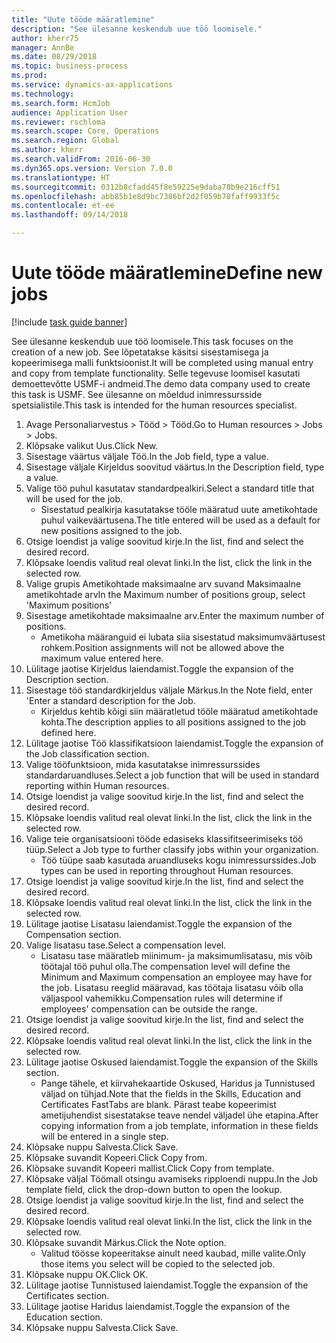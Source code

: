 ```yaml
--- 
title: "Uute tööde määratlemine"
description: "See ülesanne keskendub uue töö loomisele."
author: kherr75
manager: AnnBe
ms.date: 08/29/2018
ms.topic: business-process
ms.prod: 
ms.service: dynamics-ax-applications
ms.technology: 
ms.search.form: HcmJob
audience: Application User
ms.reviewer: rschloma
ms.search.scope: Core, Operations
ms.search.region: Global
ms.author: kherr
ms.search.validFrom: 2016-06-30
ms.dyn365.ops.version: Version 7.0.0
ms.translationtype: HT
ms.sourcegitcommit: 0312b8cfadd45f8e59225e9daba78b9e216cff51
ms.openlocfilehash: abb85b1e8d9bc7386bf2d2f059b78faff9933f5c
ms.contentlocale: et-ee
ms.lasthandoff: 09/14/2018

---
```

# <a name="define-new-jobs"></a><span data-ttu-id="a884b-103">Uute tööde määratlemine</span><span class="sxs-lookup"><span data-stu-id="a884b-103">Define new jobs</span></span>

[!include [task guide banner](../../includes/task-guide-banner.md)]

<span data-ttu-id="a884b-104">See ülesanne keskendub uue töö loomisele.</span><span class="sxs-lookup"><span data-stu-id="a884b-104">This task focuses on the creation of a new job.</span></span> <span data-ttu-id="a884b-105">See lõpetatakse käsitsi sisestamisega ja kopeerimisega malli funktsioonist.</span><span class="sxs-lookup"><span data-stu-id="a884b-105">It will be completed using manual entry and copy from template functionality.</span></span> <span data-ttu-id="a884b-106">Selle tegevuse loomisel kasutati demoettevõtte USMF-i andmeid.</span><span class="sxs-lookup"><span data-stu-id="a884b-106">The demo data company used to create this task is USMF.</span></span> <span data-ttu-id="a884b-107">See ülesanne on mõeldud inimressursside spetsialistile.</span><span class="sxs-lookup"><span data-stu-id="a884b-107">This task is intended for the human resources specialist.</span></span>

1. <span data-ttu-id="a884b-108">Avage Personaliarvestus > Tööd > Tööd.</span><span class="sxs-lookup"><span data-stu-id="a884b-108">Go to Human resources > Jobs > Jobs.</span></span>
2. <span data-ttu-id="a884b-109">Klõpsake valikut Uus.</span><span class="sxs-lookup"><span data-stu-id="a884b-109">Click New.</span></span>
3. <span data-ttu-id="a884b-110">Sisestage väärtus väljale Töö.</span><span class="sxs-lookup"><span data-stu-id="a884b-110">In the Job field, type a value.</span></span>
4. <span data-ttu-id="a884b-111">Sisestage väljale Kirjeldus soovitud väärtus.</span><span class="sxs-lookup"><span data-stu-id="a884b-111">In the Description field, type a value.</span></span>
5. <span data-ttu-id="a884b-112">Valige töö puhul kasutatav standardpealkiri.</span><span class="sxs-lookup"><span data-stu-id="a884b-112">Select a standard title that will be used for the job.</span></span> 
    * <span data-ttu-id="a884b-113">Sisestatud pealkirja kasutatakse tööle määratud uute ametikohtade puhul vaikeväärtusena.</span><span class="sxs-lookup"><span data-stu-id="a884b-113">The title entered will be used as a default for new positions assigned to the job.</span></span>  
6. <span data-ttu-id="a884b-114">Otsige loendist ja valige soovitud kirje.</span><span class="sxs-lookup"><span data-stu-id="a884b-114">In the list, find and select the desired record.</span></span>
7. <span data-ttu-id="a884b-115">Klõpsake loendis valitud real olevat linki.</span><span class="sxs-lookup"><span data-stu-id="a884b-115">In the list, click the link in the selected row.</span></span>
8. <span data-ttu-id="a884b-116">Valige grupis Ametikohtade maksimaalne arv suvand Maksimaalne ametikohtade arv</span><span class="sxs-lookup"><span data-stu-id="a884b-116">In the Maximum number of positions group, select 'Maximum positions'</span></span>
9. <span data-ttu-id="a884b-117">Sisestage ametikohtade maksimaalne arv.</span><span class="sxs-lookup"><span data-stu-id="a884b-117">Enter the maximum number of positions.</span></span> 
    * <span data-ttu-id="a884b-118">Ametikoha määranguid ei lubata siia sisestatud maksimumväärtusest rohkem.</span><span class="sxs-lookup"><span data-stu-id="a884b-118">Position assignments will not be allowed above the maximum value entered here.</span></span>  
10. <span data-ttu-id="a884b-119">Lülitage jaotise Kirjeldus laiendamist.</span><span class="sxs-lookup"><span data-stu-id="a884b-119">Toggle the expansion of the Description section.</span></span>
11. <span data-ttu-id="a884b-120">Sisestage töö standardkirjeldus väljale Märkus.</span><span class="sxs-lookup"><span data-stu-id="a884b-120">In the Note field, enter 'Enter a standard description for the Job.</span></span>
    * <span data-ttu-id="a884b-121">Kirjeldus kehtib kõigi siin määratletud tööle määratud ametikohtade kohta.</span><span class="sxs-lookup"><span data-stu-id="a884b-121">The description applies to all positions assigned to the job defined here.</span></span>  
12. <span data-ttu-id="a884b-122">Lülitage jaotise Töö klassifikatsioon laiendamist.</span><span class="sxs-lookup"><span data-stu-id="a884b-122">Toggle the expansion of the Job classification section.</span></span>
13. <span data-ttu-id="a884b-123">Valige tööfunktsioon, mida kasutatakse inimressurssides standardaruandluses.</span><span class="sxs-lookup"><span data-stu-id="a884b-123">Select a job function that will be used in standard reporting within Human resources.</span></span>
14. <span data-ttu-id="a884b-124">Otsige loendist ja valige soovitud kirje.</span><span class="sxs-lookup"><span data-stu-id="a884b-124">In the list, find and select the desired record.</span></span>
15. <span data-ttu-id="a884b-125">Klõpsake loendis valitud real olevat linki.</span><span class="sxs-lookup"><span data-stu-id="a884b-125">In the list, click the link in the selected row.</span></span>
16. <span data-ttu-id="a884b-126">Valige teie organisatsiooni tööde edasiseks klassifitseerimiseks töö tüüp.</span><span class="sxs-lookup"><span data-stu-id="a884b-126">Select a Job type to further classify jobs within your organization.</span></span> 
    * <span data-ttu-id="a884b-127">Töö tüüpe saab kasutada aruandluseks kogu inimressurssides.</span><span class="sxs-lookup"><span data-stu-id="a884b-127">Job types can be used in reporting throughout Human resources.</span></span>  
17. <span data-ttu-id="a884b-128">Otsige loendist ja valige soovitud kirje.</span><span class="sxs-lookup"><span data-stu-id="a884b-128">In the list, find and select the desired record.</span></span>
18. <span data-ttu-id="a884b-129">Klõpsake loendis valitud real olevat linki.</span><span class="sxs-lookup"><span data-stu-id="a884b-129">In the list, click the link in the selected row.</span></span>
19. <span data-ttu-id="a884b-130">Lülitage jaotise Lisatasu laiendamist.</span><span class="sxs-lookup"><span data-stu-id="a884b-130">Toggle the expansion of the Compensation section.</span></span>
20. <span data-ttu-id="a884b-131">Valige lisatasu tase.</span><span class="sxs-lookup"><span data-stu-id="a884b-131">Select a compensation level.</span></span>
    * <span data-ttu-id="a884b-132">Lisatasu tase määratleb miinimum- ja maksimumlisatasu, mis võib töötajal töö puhul olla.</span><span class="sxs-lookup"><span data-stu-id="a884b-132">The compensation level will define the Minimum and Maximum compensation an employee may have for the job.</span></span> <span data-ttu-id="a884b-133">Lisatasu reeglid määravad, kas töötaja lisatasu võib olla väljaspool vahemikku.</span><span class="sxs-lookup"><span data-stu-id="a884b-133">Compensation rules will determine if employees' compensation can be outside the range.</span></span>  
21. <span data-ttu-id="a884b-134">Otsige loendist ja valige soovitud kirje.</span><span class="sxs-lookup"><span data-stu-id="a884b-134">In the list, find and select the desired record.</span></span>
22. <span data-ttu-id="a884b-135">Klõpsake loendis valitud real olevat linki.</span><span class="sxs-lookup"><span data-stu-id="a884b-135">In the list, click the link in the selected row.</span></span>
23. <span data-ttu-id="a884b-136">Lülitage jaotise Oskused laiendamist.</span><span class="sxs-lookup"><span data-stu-id="a884b-136">Toggle the expansion of the Skills section.</span></span>
    * <span data-ttu-id="a884b-137">Pange tähele, et kiirvahekaartide Oskused, Haridus ja Tunnistused väljad on tühjad.</span><span class="sxs-lookup"><span data-stu-id="a884b-137">Note that the fields in the Skills, Education and Certificates FastTabs are blank.</span></span> <span data-ttu-id="a884b-138">Pärast teabe kopeerimist ametijuhendist sisestatakse teave nendel väljadel ühe etapina.</span><span class="sxs-lookup"><span data-stu-id="a884b-138">After copying information from a job template, information in these fields will be entered in a single step.</span></span>   
24. <span data-ttu-id="a884b-139">Klõpsake nuppu Salvesta.</span><span class="sxs-lookup"><span data-stu-id="a884b-139">Click Save.</span></span>
25. <span data-ttu-id="a884b-140">Klõpsake suvandit Kopeeri.</span><span class="sxs-lookup"><span data-stu-id="a884b-140">Click Copy from.</span></span>
26. <span data-ttu-id="a884b-141">Klõpsake suvandit Kopeeri mallist.</span><span class="sxs-lookup"><span data-stu-id="a884b-141">Click Copy from template.</span></span>
27. <span data-ttu-id="a884b-142">Klõpsake väljal Töömall otsingu avamiseks ripploendi nuppu.</span><span class="sxs-lookup"><span data-stu-id="a884b-142">In the Job template field, click the drop-down button to open the lookup.</span></span>
28. <span data-ttu-id="a884b-143">Otsige loendist ja valige soovitud kirje.</span><span class="sxs-lookup"><span data-stu-id="a884b-143">In the list, find and select the desired record.</span></span>
29. <span data-ttu-id="a884b-144">Klõpsake loendis valitud real olevat linki.</span><span class="sxs-lookup"><span data-stu-id="a884b-144">In the list, click the link in the selected row.</span></span>
30. <span data-ttu-id="a884b-145">Klõpsake suvandit Märkus.</span><span class="sxs-lookup"><span data-stu-id="a884b-145">Click the Note option.</span></span>
    * <span data-ttu-id="a884b-146">Valitud töösse kopeeritakse ainult need kaubad, mille valite.</span><span class="sxs-lookup"><span data-stu-id="a884b-146">Only those items you select will be copied to the selected job.</span></span>    
31. <span data-ttu-id="a884b-147">Klõpsake nuppu OK.</span><span class="sxs-lookup"><span data-stu-id="a884b-147">Click OK.</span></span>
32. <span data-ttu-id="a884b-148">Lülitage jaotise Tunnistused laiendamist.</span><span class="sxs-lookup"><span data-stu-id="a884b-148">Toggle the expansion of the Certificates section.</span></span>
33. <span data-ttu-id="a884b-149">Lülitage jaotise Haridus laiendamist.</span><span class="sxs-lookup"><span data-stu-id="a884b-149">Toggle the expansion of the Education section.</span></span>
34. <span data-ttu-id="a884b-150">Klõpsake nuppu Salvesta.</span><span class="sxs-lookup"><span data-stu-id="a884b-150">Click Save.</span></span>


